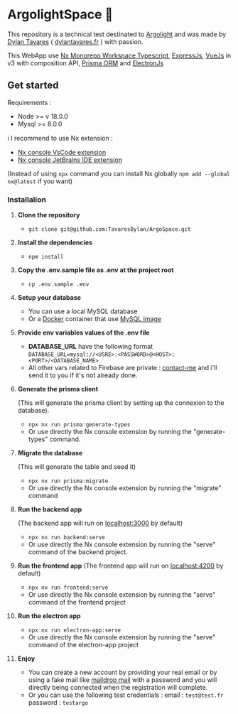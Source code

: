 # ArgolightSpace 🚀

This repository is a technical test destinated to [Argolight](https://argolight.com/) and was made by [Dylan Tavares](https://github.com/TavaresDylan) ( [dylantavares.fr](https://dylantavares.fr) ) with passion.

This WebApp use [Nx Monorepo Workspace](https://nx.dev/),[Typescript](https://www.typescriptlang.org/), [ExpressJs](https://expressjs.com/fr/), [VueJs](https://vuejs.org/) in v3 with composition API, [Prisma ORM](https://www.prisma.io/) and [ElectronJs](https://www.electronjs.org/fr/)

## Get started

Requirements :

- Node >= v 18.0.0
- Mysql >= 8.0.0

ℹ️ I recommend to use Nx extension :

- [Nx console VsCode extension](https://marketplace.visualstudio.com/items?itemName=nrwl.angular-console)
- [Nx console JetBrains IDE extension](https://plugins.jetbrains.com/plugin/21060-nx-console)

(Instead of using `npx` command you can install Nx globally `npm add --global nx@latest` if you want)

### Installalion

1. **Clone the repository**

   - `git clone git@github.com:TavaresDylan/ArgoSpace.git`

2. **Install the dependencies**

   - `npm install`

3. **Copy the .env.sample file as .env at the project root**

   - `cp .env.sample .env`

4. **Setup your database**

   - You can use a local MySQL database
   - Or a [Docker](https://www.docker.com/) container that use [MySQL image](https://hub.docker.com/_/mysql)

5. **Provide env variables values of the .env file**

   - **DATABASE_URL** have the following format `DATABASE_URL=mysql://<USRE>:<PASSWORD>@<HOST>:<PORT>/<DATABASE_NAME>`
   - All other vars related to Firebase are private : [contact-me](mailto:tavares.dylan03@gmail.com) and i'll send it to you if it's not already done.

6. **Generate the prisma client**

   (This will generate the prisma client by setting up the connexion to the database).

   - `npx nx run prisma:generate-types`
   - Or use directly the Nx console extension by running the "generate-types" command.

7. **Migrate the database**

   (This will generate the table and seed it)

   - `npx nx run prisma:migrate`
   - Or use directly the Nx console extension by running the "migrate" command

8. **Run the backend app**

   (The backend app will run on [localhost:3000](http://localhost:3000) by default)

   - `npx nx run backend:serve`
   - Or use directly the Nx console extension by running the "serve" command of the backend project.

9. **Run the frontend app**
   (The frontend app will run on [localhost:4200](http://localhost:4200) by default)

   - `npx nx run frontend:serve`
   - Or use directly the Nx console extension by running the "serve" command of the frontend project

10. **Run the electron app**

    - `npx nx run electron-app:serve`
    - Or use directly the Nx console extension by running the "serve" command of the electron-app project

11. **Enjoy**
    - You can create a new account by providing your real email or by using a fake mail like [maildrop mail](https://maildrop.cc) with a password and you will directly being connected when the registration will complete.
    - Or you can use the following test credentials :
      email : `test@test.fr`
      password : `testargo`
